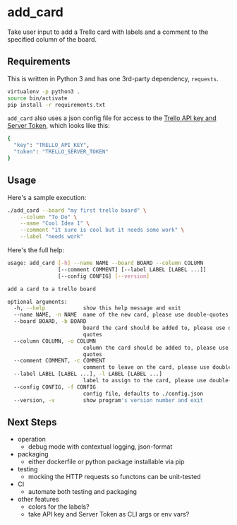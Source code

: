 # add_card
Take user input to add a Trello card with labels and a comment to the specified column of the board.

## Requirements
This is written in Python 3 and has one 3rd-party dependency, `requests`.

``` bash
virtualenv -p python3 .
source bin/activate
pip install -r requirements.txt
```

`add_card` also uses a json config file for access to the [Trello API key and Server Token](https://trello.com/app-key), which looks like this:
``` bash
{
  "key": "TRELLO_API_KEY",
  "token": "TRELLO_SERVER_TOKEN"
}
```

## Usage
Here's a sample execution:
``` bash
./add_card --board "my first trello board" \
    --column "To Do" \
    --name "Cool Idea 1" \
    --comment "it sure is cool but it needs some work" \
    --label "needs work"
```

Here's the full help:

``` bash
usage: add_card [-h] --name NAME --board BOARD --column COLUMN
                [--comment COMMENT] [--label LABEL [LABEL ...]]
                [--config CONFIG] [--version]

add a card to a trello board

optional arguments:
  -h, --help            show this help message and exit
  --name NAME, -n NAME  name of the new card, please use double-quotes
  --board BOARD, -b BOARD
                        board the card should be added to, please use double-
                        quotes
  --column COLUMN, -o COLUMN
                        column the card should be added to, please use double-
                        quotes
  --comment COMMENT, -c COMMENT
                        comment to leave on the card, please use double-quotes
  --label LABEL [LABEL ...], -l LABEL [LABEL ...]
                        label to assign to the card, please use double-quotes
  --config CONFIG, -f CONFIG
                        config file, defaults to ./config.json
  --version, -v         show program's version number and exit

```

## Next Steps
- operation
    - debug mode with contextual logging, json-format
- packaging
    - either dockerfile or python package installable via pip
- testing
    - mocking the HTTP requests so functons can be unit-tested
- CI
    - automate both testing and packaging
- other features
    - colors for the labels?
    - take API key and Server Token as CLI args or env vars?

